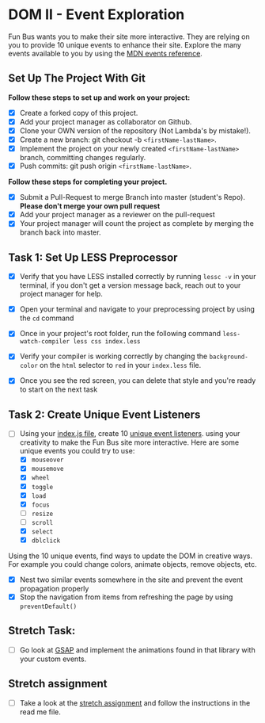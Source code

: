 # DOM II - Event Exploration

Fun Bus wants you to make their site more interactive. They are relying on you to provide 10 unique events to enhance their site. Explore the many events available to you by using the [MDN events reference](https://developer.mozilla.org/en-US/docs/Web/Events).

## Set Up The Project With Git

**Follow these steps to set up and work on your project:**

* [X] Create a forked copy of this project.
* [X] Add your project manager as collaborator on Github.
* [X] Clone your OWN version of the repository (Not Lambda's by mistake!).
* [X] Create a new branch: git checkout -b `<firstName-lastName>`.
* [X] Implement the project on your newly created `<firstName-lastName>` branch, committing changes regularly.
* [X] Push commits: git push origin `<firstName-lastName>`.

**Follow these steps for completing your project.**

* [X] Submit a Pull-Request to merge <firstName-lastName> Branch into master (student's  Repo). **Please don't merge your own pull request**
* [X] Add your project manager as a reviewer on the pull-request
* [X] Your project manager will count the project as complete by merging the branch back into master.

## Task 1: Set Up LESS Preprocessor

* [X] Verify that you have LESS installed correctly by running `lessc -v` in your terminal, if you don't get a version message back, reach out to your project manager for help.

* [X] Open your terminal and navigate to your preprocessing project by using the `cd` command

* [X] Once in your project's root folder, run the following command `less-watch-compiler less css index.less`

* [X] Verify your compiler is working correctly by changing the `background-color` on the `html` selector to `red` in your `index.less` file.

* [X] Once you see the red screen, you can delete that style and you're ready to start on the next task

## Task 2: Create Unique Event Listeners

* [ ] Using your [index.js file](js/index.js), create 10 [unique event listeners](https://developer.mozilla.org/en-US/docs/Web/Events). using your creativity to make the Fun Bus site more interactive.  Here are some unique events you could try to use: 
	* [X] `mouseover`
	* [X] `mousemove`
	* [X] `wheel`
	* [X] `toggle`
	* [X] `load`
	* [X] `focus`
	* [ ] `resize`
	* [ ] `scroll`
	* [X] `select`
	* [X] `dblclick`

Using the 10 unique events, find ways to update the DOM in creative ways. For example you could change colors, animate objects, remove objects, etc.

* [X] Nest two similar events somewhere in the site and prevent the event propagation properly
* [X] Stop the navigation from items from refreshing the page by using `preventDefault()`

## Stretch Task:

* [ ] Go look at [GSAP](https://greensock.com/) and implement the animations found in that library with your custom events.

## Stretch assignment

* [ ] Take a look at the [stretch assignment](stretch-assignment) and follow the instructions in the read me file.